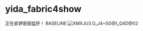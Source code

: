 # yida_fabric4show
正在紧锣密鼓猛肝！
BASELINE:![XMXJU3 D_J4~SG@(_Q4D@02](https://user-images.githubusercontent.com/78396957/175353925-7c7d6207-630e-4cf5-b32a-3f7d9b6f44df.png)
